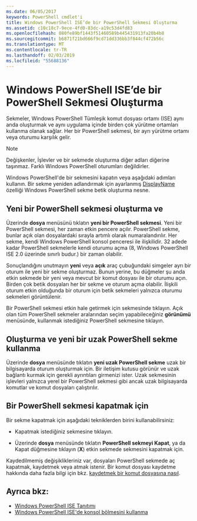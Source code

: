 ```yaml
---
ms.date: 06/05/2017
keywords: PowerShell cmdlet'i
title: Windows PowerShell ISE’de bir PowerShell Sekmesi Oluşturma
ms.assetid: c10c18c7-9ece-4fd0-83dc-a19c53d4fd83
ms.openlocfilehash: 080fe89bf1443f51460589b445431913fa20b4b8
ms.sourcegitcommit: b6871f21bd666f9cd71dd336bb3f844cf472b56c
ms.translationtype: MT
ms.contentlocale: tr-TR
ms.lasthandoff: 02/03/2019
ms.locfileid: "55688136"
---
```

# <a name="how-to-create-a-powershell-tab-in-windows-powershell-ise"></a>Windows PowerShell ISE’de bir PowerShell Sekmesi Oluşturma

Sekmeler, Windows PowerShell Tümleşik komut dosyası ortamı (ISE) aynı anda oluşturmak ve aynı uygulama içinde birden çok yürütme ortamları kullanma olanak sağlar.
Her bir PowerShell sekmesi, bir ayrı yürütme ortamı veya oturumu karşılık gelir.

> [!NOTE]
> Değişkenler, İşlevler ve bir sekmede oluşturma diğer adları diğerine taşınmaz. Farklı Windows PowerShell oturumları değildirler.

Windows PowerShell'de bir sekmesini kapatın veya aşağıdaki adımları kullanın.
Bir sekme yeniden adlandırmak için ayarlanmış [DisplayName](object-model/The-PowerShellTab-Object.md#displayname) özelliği Windows PowerShell sekme betik oluşturma nesne.

## <a name="to-create-and-use-a-new-powershell-tab"></a>Yeni bir PowerShell sekmesi oluşturma ve

Üzerinde **dosya** menüsünü tıklatın **yeni bir PowerShell sekmesi**. Yeni bir PowerShell sekmesi, her zaman etkin pencere açılır.
PowerShell sekme, bunlar açık olan dosyalardaki sırayla artımlı olarak numaralandırılır.
Her sekme, kendi Windows PowerShell konsol penceresi ile ilişkilidir.
32 adede kadar PowerShell sekmelerle kendi oturumu açma (8, Windows PowerShell ISE 2.0 üzerinde sınırlı budur.) bir zaman olabilir.

Sonuçlandığını unutmayın **yeni** veya **açık** araç çubuğundaki simgeler ayrı bir oturum ile yeni bir sekme oluşturmaz.
Bunun yerine, bu düğmeler şu anda etkin sekmede bir yeni veya mevcut bir komut dosyası ile bir oturumu açın.
Birden çok betik dosyaları her bir sekme ve oturum açma olabilir.
İlişkili oturum etkin olduğunda bir oturum için betik sekmeleri yalnızca oturumu sekmeleri görüntülenir.

Bir PowerShell sekmesi etkin hale getirmek için sekmesinde tıklayın. Açık olan tüm PowerShell sekmeler aralarından seçim yapabileceğiniz **görünümü** menüsünde, kullanmak istediğiniz PowerShell sekmesine tıklayın.

## <a name="to-create-and-use-a-new-remote-powershell-tab"></a>Oluşturma ve yeni bir uzak PowerShell sekme kullanma

Üzerinde **dosya** menüsünde tıklatın **yeni uzak PowerShell sekme** uzak bir bilgisayarda oturum oluşturmak için.
Bir iletişim kutusu görünür ve uzak bağlantı kurmak için gerekli ayrıntıları girmenizi ister.
Uzak sekmesinin işlevleri yalnızca yerel bir PowerShell sekmesi gibi ancak uzak bilgisayarda komutlar ve komut dosyaları çalıştırılır.

## <a name="to-close-a-powershell-tab"></a>Bir PowerShell sekmesi kapatmak için

Bir sekme kapatmak için aşağıdaki tekniklerden birini kullanabilirsiniz:

- Kapatmak istediğiniz sekmesine tıklayın.

- Üzerinde **dosya** menüsünde tıklatın **PowerShell sekmeyi Kapat**, ya da Kapat düğmesine tıklayın (**X**) etkin sekmede sekmesini kapatmak için.

Kaydedilmemiş değişiklikleriniz var, dosyaları PowerShell sekmede aç kapatmak, kaydetmek veya atmak istenir.
Bir komut dosyası kaydetme hakkında daha fazla bilgi için bkz. [kaydetmek bir komut dosyasına nasıl](How-to-Write-and-Run-Scripts-in-the-Windows-PowerShell-ISE.md#how-to-save-a-script).

## <a name="see-also"></a>Ayrıca bkz:

- [Windows PowerShell ISE Tanıtımı](Introducing-the-Windows-PowerShell-ISE.md)
- [Windows PowerShell ISE'de konsol bölmesini kullanma](How-to-Use-the-Console-Pane-in-the-Windows-PowerShell-ISE.md)